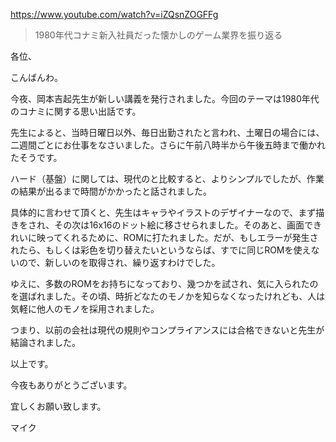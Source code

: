 https://www.youtube.com/watch?v=iZQsnZOGFFg

> 1980年代コナミ新入社員だった懐かしのゲーム業界を振り返る

各位、

こんばんわ。

今夜、岡本吉起先生が新しい講義を発行されました。今回のテーマは1980年代のコナミに関する思い出話です。

先生によると、当時日曜日以外、毎日出勤されたと言われ、土曜日の場合には、二週間ごとにお仕事をなさいました。さらに午前八時半から午後五時まで働かれたそうです。

ハード（基盤）に関しては、現代のと比較すると、よりシンプルでしたが、作業の結果が出るまで時間がかかったと話されました。

具体的に言わせて頂くと、先生はキャラやイラストのデザイナーなので、まず描きをされ、その次は16x16のドット絵に移させられました。そのあと、画面できれいに映ってくれるために、ROMに打たれました。だが、もしエラーが発生されたら、もしくは彩色を切り替えたいというならば、すでに同じROMを使えないので、新しいのを取得され、繰り返すわけでした。

ゆえに、多数のROMをお持ちになっており、幾つかを試され、気に入られたのを選ばれました。その頃、時折どなたのモノかを知らなくなったけれども、人は気軽に他人のモノを採用されました。

つまり、以前の会社は現代の規則やコンプライアンスには合格できないと先生が結論されました。

以上です。

今夜もありがとうございます。

宜しくお願い致します。

マイク
